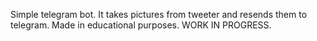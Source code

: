 Simple telegram bot. 
It takes pictures from tweeter and resends them to telegram.
Made in educational purposes.
WORK IN PROGRESS.